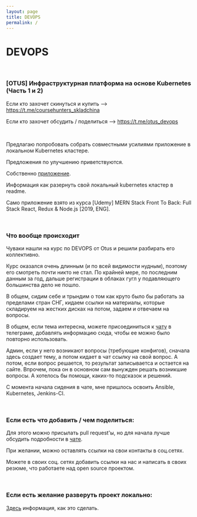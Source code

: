 ```yaml
---
layout: page
title: DEVOPS
permalink: /
---
```


# DEVOPS

<br/>

### [OTUS] Инфраструктурная платформа на основе Kubernetes (Часть 1 и 2)

Если кто захочет скинуться и купить --> https://t.me/coursehunters_skladchina

Если кто захочет обсудить / поделиться --> https://t.me/otus_devops

<br/>

Предлагаю попробовать собрать совместными усилиями приложение в локальном Kubernetes кластере.

Предложения по улучшению приветствуются.

Собственно <a href="https://github.com/marley-nodejs/MERN-Stack-Front-To-Back-v2.0">приложение</a>.

Информация как разернуть свой локальный kubernetes кластер в readme.

Само приложение взято из курса [Udemy] MERN Stack Front To Back: Full Stack React, Redux & Node.js [2019, ENG].


<br/>

### Что вообще происходит

Чуваки нашли на курс по DEVOPS от Otus и решили разбирать его коллективно.

Курс оказался очень длинным (и по всей видимости нудным), поэтому его смотреть почти никто не стал. По крайней мере, по последним данным за год, дальше регистрации в облаках гугл у подавляющего большинства дело не пошло.

В общем, сидим себе и трындим о том как круто было бы работать за пределами стран СНГ, кидаем ссылки на материалы, которые складируем на жестких дисках на потом, задаем и отвечаем на вопросы.

В общем, если тема интересна, можете присоединиться к <a href="/chat/">чату</a> в телеграме, добавлять информацию сюда, чтобы ее можно было повторно использовать.

Админ, если у него возникают вопросы (требующие конфигов), сначала здесь создает тему, а потом кидает в чат ссылку на свой вопрос. А потом, если вопрос решается, то результат записываетса и остается на сайте. Впрочем, пока он в основном сам вынужден решать возникшие вопросы. А хотелось бы помощи, каких-то подсказок и решений.

С момента начала сидения в чате, мне пришлось освоить Ansible, Kubernetes, Jenkins-CI.


<br/>

### Если есть что добавить / чем поделиться:

Для этого можно присылать pull request'ы, но для начала лучше обсудить подробности в <a href="/chat/">чате</a>.

При желании, можно оставлять ссылки на свои контакты в соц.сетях.

Можете в своих соц. сетях добавить ссылки на нас и написать в своих резюме, что работаете над open source проектом.

<br/>

### Если есть желание разверуть проект локально:

[Здесь](/devops/docker/itsimple/) информация, как это сделать.
